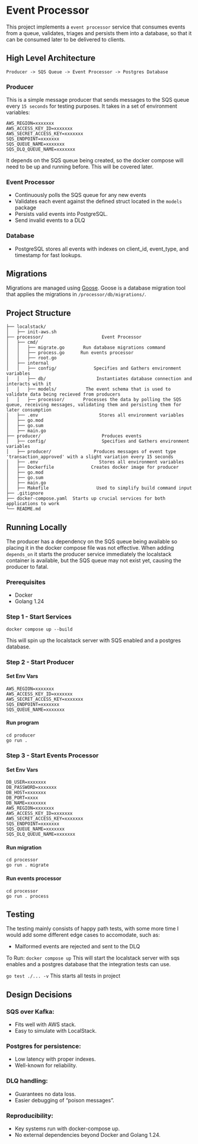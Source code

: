 # Event Processor

This project implements a `event processor` service that consumes events from a queue, validates, triages and persists them into a database, so that it can be consumed later to be delivered to clients.

## High Level Architecture

```
Producer -> SQS Queue -> Event Processor -> Postgres Database
```

### Producer

This is a simple message producer that sends messages to the SQS queue every `15 seconds` for testing purposes.
It takes in a set of environment variables:

```
AWS_REGION=xxxxxxx
AWS_ACCESS_KEY_ID=xxxxxxx
AWS_SECRET_ACCESS_KEY=xxxxxxx
SQS_ENDPOINT=xxxxxxx
SQS_QUEUE_NAME=xxxxxxx
SQS_DLQ_QUEUE_NAME=xxxxxxx
```

It depends on the SQS queue being created, so the docker compose will need to be up and running before. This will be covered later.

### Event Processor

- Continuously polls the SQS queue for any new events
- Validates each event against the defined struct located in the `models` package
- Persists valid events into PostgreSQL.
- Send invalid events to a DLQ

### Database

- PostgreSQL stores all events with indexes on client_id, event_type, and timestamp for fast lookups.

## Migrations

Migrations are managed using [Goose](https://github.com/pressly/goose).
Goose is a database migration tool that applies the migrations in `/processor/db/migrations/`.

## Project Structure

```
├── localstack/
│   ├── init-aws.sh
├── processor/                      Event Processor
│   ├── cmd/
│   │   ├── migrate.go       Run database migrations command
│   │   ├── process.go      Run events processor
│   │   ├── root.go
│   ├── internal
│   │   ├── config/              Specifies and Gathers environment variables
│   │   ├── db/                   Instantiates database connection and interacts with it
│   │   ├── models/           The event schema that is used to validate data being recieved from producers
│   │   ├── processor/       Processes the data by polling the SQS queue, receiving messages, validating them and persisting them for later consumption
│   ├── .env                       Stores all environment variables
│   ├── go.mod
│   ├── go.sum
│   ├── main.go
├── producer/                       Produces events
│   ├── config/                     Specifies and Gathers environment variables
│   ├── producer/                Produces messages of event type 'transaction_approved' with a slight variation every 15 seconds
│   ├── .env                       Stores all environment variables
│   ├── Dockerfile              Creates docker image for producer
│   ├── go.mod
│   ├── go.sum
│   ├── main.go
│   ├── Makefile                  Used to simplify build command input
├── .gitignore
├── docker-compose.yaml  Starts up crucial services for both applications to work
└── README.md
```

## Running Locally

The producer has a dependency on the SQS queue being available so placing it in the docker compose file was not effective. When adding `depends_on` it starts the producer service immediately the localstack container is available, but the SQS queue may not exist yet, causing the producer to fatal.

### Prerequisites

- Docker
- Golang 1.24

### Step 1 - Start Services

`docker compose up --build`

This will spin up the localstack server with SQS enabled and a postgres database.

### Step 2 - Start Producer

#### Set Env Vars

```
AWS_REGION=xxxxxxx
AWS_ACCESS_KEY_ID=xxxxxxx
AWS_SECRET_ACCESS_KEY=xxxxxxx
SQS_ENDPOINT=xxxxxxx
SQS_QUEUE_NAME=xxxxxxx
```

#### Run program

```
cd producer
go run .
```

### Step 3 - Start Events Processor

#### Set Env Vars

```
DB_USER=xxxxxxx
DB_PASSWORD=xxxxxxx
DB_HOST=xxxxxxx
DB_PORT=xxxx
DB_NAME=xxxxxxx
AWS_REGION=xxxxxxx
AWS_ACCESS_KEY_ID=xxxxxxx
AWS_SECRET_ACCESS_KEY=xxxxxxx
SQS_ENDPOINT=xxxxxxx
SQS_QUEUE_NAME=xxxxxxx
SQS_DLQ_QUEUE_NAME=xxxxxxx
```

#### Run migration

```
cd processor
go run . migrate
```

#### Run events processor

```
cd processor
go run . process
```

## Testing

The testing mainly consists of happy path tests, with some more time I would add some different edge cases to accomodate, such as:

- Malformed events are rejected and sent to the DLQ

To Run:
`docker compose up`
This will start the localstack server with sqs enables and a postgres database that the integration tests can use.

`go test ./... -v`
This starts all tests in project

## Design Decisions

### SQS over Kafka:

- Fits well with AWS stack.
- Easy to simulate with LocalStack.

### Postgres for persistence:

- Low latency with proper indexes.
- Well-known for reliability.

### DLQ handling:

- Guarantees no data loss.
- Easier debugging of “poison messages”.

### Reproducibility:

- Key systems run with docker-compose up.
- No external dependencies beyond Docker and Golang 1.24.
